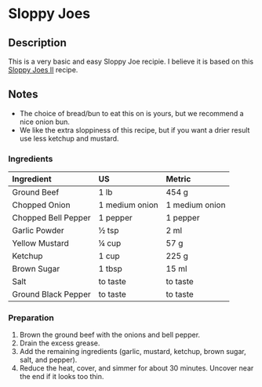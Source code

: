 # Sloppy Joes

## Description

This is a very basic and easy Sloppy Joe recipie. I believe it is based on this [Sloppy Joes II](http://m.allrecipes.com/recipe/24264/sloppy-joes-ii/?mxt=t06rda) recipe.

## Notes

* The choice of bread/bun to eat this on is yours, but we recommend a nice onion bun.
* We like the extra sloppiness of this recipe, but if you want a drier result use less ketchup and mustard.

### Ingredients

|Ingredient | US    |Metric |
|:-----------|:------|:------|
| Ground Beef | 1 lb | 454 g |
| Chopped Onion | 1 medium onion | 1 medium onion |
| Chopped Bell Pepper | 1 pepper | 1 pepper |
| Garlic Powder | &frac12; tsp | 2 ml |
| Yellow Mustard | &frac14; cup | 57 g |
| Ketchup | 1 cup | 225 g |
| Brown Sugar | 1 tbsp | 15 ml |
| Salt | to taste | to taste |
| Ground Black Pepper | to taste | to taste |

### Preparation

1. Brown the ground beef with the onions and bell pepper.
1. Drain the excess grease.
1. Add the remaining ingredients (garlic, mustard, ketchup, brown sugar, salt, and pepper).
1. Reduce the heat, cover, and simmer for about 30 minutes. Uncover near the end if it looks too thin.
